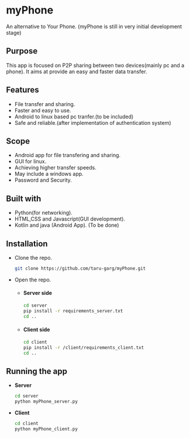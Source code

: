 # myPhone #

An alternative to Your Phone. (myPhone is still in very initial development stage)

## Purpose ##
<p>This app is focused on P2P sharing between two devices(mainly pc and a phone). It aims at provide an easy and faster data transfer. </p>

## Features ##
* File transfer and sharing.
* Faster and easy to use.
* Android to linux based pc tranfer.(to be included)
* Safe and reliable.(after implementation of authentication system)

## Scope ##
  * Android app for file transfering and sharing.
  * GUI for linux.
  * Achieving higher transfer speeds.
  * May include a windows app.
  * Password and Security.

## Built with ##
  * Python(for networking). 
  * HTML,CSS and Javascript(GUI development).
  * Kotlin and java (Android App). (To be done)
  
## Installation ##
 * Clone the repo.
     ```sh
    git clone https://github.com/taru-garg/myPhone.git
    ```
 * Open the repo.
 
   *   #### **Server side** ####
         ```sh
         cd server
         pip install -r requirements_server.txt
         cd ..
         ```
    *  #### **Client side** ####
          ```sh
          cd client
          pip install -r /client/requirements_client.txt
          cd ..
          ```
## Running the app ##
 
 * **Server**
   ```sh
   cd server
   python myPhone_server.py
   ```
  * **Client**
    ```sh
    cd client
    python myPhone_client.py
    ```
